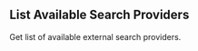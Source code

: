 List Available Search Providers
-------------------------------
Get list of available external search providers.